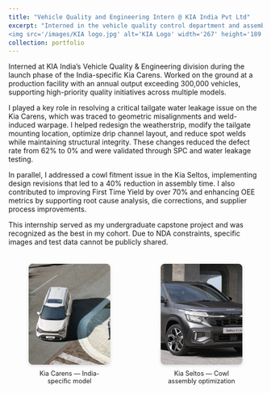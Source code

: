 ```yaml
---
title: "Vehicle Quality and Engineering Intern @ KIA India Pvt Ltd"
excerpt: "Interned in the vehicle quality control department and assembly shop
<img src='/images/KIA logo.jpg' alt='KIA Logo' width='267' height='189'>"
collection: portfolio
---
```


Interned at KIA India’s Vehicle Quality & Engineering division during the launch phase of the India-specific Kia Carens. Worked on the ground at a production facility with an annual output exceeding 300,000 vehicles, supporting high-priority quality initiatives across multiple models.

I played a key role in resolving a critical tailgate water leakage issue on the Kia Carens, which was traced to geometric misalignments and weld-induced warpage. I helped redesign the weatherstrip, modify the tailgate mounting location, optimize drip channel layout, and reduce spot welds while maintaining structural integrity. These changes reduced the defect rate from 62% to 0% and were validated through SPC and water leakage testing.

In parallel, I addressed a cowl fitment issue in the Kia Seltos, implementing design revisions that led to a 40% reduction in assembly time. I also contributed to improving First Time Yield by over 70% and enhancing OEE metrics by supporting root cause analysis, die corrections, and supplier process improvements.

This internship served as my undergraduate capstone project and was recognized as the best in my cohort. Due to NDA constraints, specific images and test data cannot be publicly shared.

<div style="display: flex; justify-content: center; gap: 20px; margin-top: 1.5em; max-width: 800px; margin-left: auto; margin-right: auto;">
  <figure style="text-align: center; flex: 1;">
    <img src="/images/carens.jpg" alt="Kia Carens" style="height: 200px; width: 100%; object-fit: cover; border-radius: 8px; box-shadow: 0 2px 6px rgba(0,0,0,0.15);">
    <figcaption style="font-size: 0.9em; margin-top: 0.5em;">Kia Carens — India-specific model</figcaption>
  </figure>
  <figure style="text-align: center; flex: 1;">
    <img src="/images/Screenshot 2025-07-11 113809.png" alt="Kia Seltos X-Line" style="height: 200px; width: 100%; object-fit: cover; border-radius: 8px; box-shadow: 0 2px 6px rgba(0,0,0,0.15);">
    <figcaption style="font-size: 0.9em; margin-top: 0.5em;">Kia Seltos — Cowl assembly optimization</figcaption>
  </figure>
</div>

